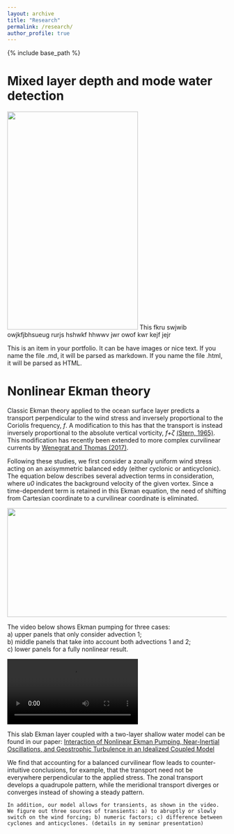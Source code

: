 ```yaml
---
layout: archive
title: "Research"
permalink: /research/
author_profile: true
---
```


{% include base_path %}

Mixed layer depth and mode water detection
======

<img src="http://yanxu-chen.github.io/images/example_profiles.png" width="300" height="500"> This fkru swjwib owjkfjbhsueug rurjs hshwkf hhwwv jwr owof kwr kejf jejr


This is an item in your portfolio. It can be have images or nice text. If you name the file .md, it will be parsed as markdown. If you name the file .html, it will be parsed as HTML. 



Nonlinear Ekman theory
======

Classic Ekman theory applied to the ocean surface layer predicts a transport perpendicular to the wind stress and inversely proportional to the Coriolis frequency, *f*. A modification to this has that the transport is instead inversely proportional to the absolute vertical vorticity, *f+ζ* [(Stern, 1965)](https://doi.org/10.1016/0011-7471(65)90007-0). This modification has recently been extended to more complex curvilinear currents by [Wenegrat and Thomas (2017)](https://doi.org/10.1175/JPO-D-16-0239.1).

Following these studies, we first consider a zonally uniform wind stress acting on an axisymmetric balanced eddy (either cyclonic or anticyclonic). The equation below describes several advection terms in consideration, where *u0* indicates the background velocity of the given vortex. Since a time-dependent term is retained in this Ekman equation, the need of shifting from Cartesian coordinate to a curvilinear coordinate is eliminated. 

<img src="http://yanxu-chen.github.io/images/equation.png" width="600" height="250">

The video below shows Ekman pumping for three cases: <br />
a) upper panels that only consider advection 1; <br />
b) middle panels that take into account both advections 1 and 2; <br />
c) lower panels for a fully nonlinear result. <br />

<body>
  <video controls>
    <source src="https://github.com/yanxu-chen/yanxu-chen.github.io/raw/master/media/Ekman.mp4" type="video/mp4">
    <p>Your browser doesn't support HTML5 video. Here is a <a href="viper.mp4">link to the video</a> instead.</p> 
  </video>
</body>

This slab Ekman layer coupled with a two-layer shallow water model can be found in our paper: [Interaction of Nonlinear Ekman Pumping, Near-Inertial Oscillations, and Geostrophic Turbulence in an Idealized Coupled Model](https://yanxu-chen.github.io/publication/2021-03-01-Ekman)

  
  We find that accounting for a balanced curvilinear flow leads to counter-intuitive conclusions, for example, that the transport need not be everywhere perpendicular to the applied stress. The zonal transport develops a quadrupole pattern, while the meridional transport diverges or converges instead of showing a steady pattern.  


    In addition, our model allows for transients, as shown in the video. We figure out three sources of transients: a) to abruptly or slowly switch on the wind forcing; b) numeric factors; c) difference between cyclones and anticyclones. (details in my seminar presentation)
